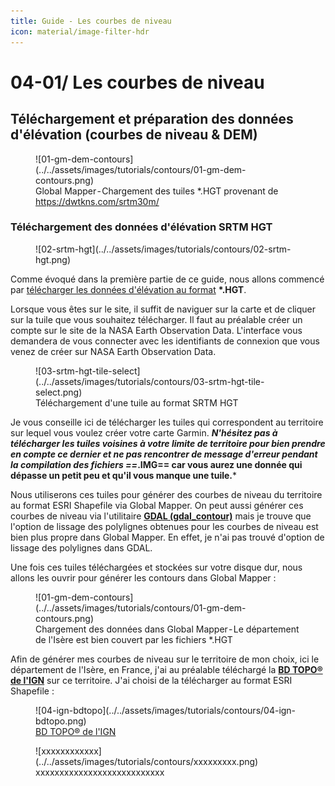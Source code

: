 ```yaml
---
title: Guide - Les courbes de niveau
icon: material/image-filter-hdr
---
```


# **04-01/ Les courbes de niveau**

## **Téléchargement et préparation des données d'élévation (courbes de niveau & DEM)**

<figure markdown>
  ![01-gm-dem-contours](../../assets/images/tutorials/contours/01-gm-dem-contours.png)
  <figcaption>Global Mapper - Chargement des tuiles *.HGT provenant de <a href="https://dwtkns.com/srtm30m/">https://dwtkns.com/srtm30m/</a></figcaption>
</figure>

### Téléchargement des données d'élévation SRTM HGT

<figure markdown>
  ![02-srtm-hgt](../../assets/images/tutorials/contours/02-srtm-hgt.png)
</figure>

Comme évoqué dans la première partie de ce guide, nous allons commencé par [télécharger les données d'élévation au format](https://dwtkns.com/srtm30m/) __*.HGT__.

Lorsque vous êtes sur le site, il suffit de naviguer sur la carte et de cliquer sur la tuile que vous souhaitez télécharger. Il faut au préalable créer un compte sur le site de la NASA Earth Observation Data. L'interface vous demandera de vous connecter avec les identifiants de connexion que vous venez de créer sur NASA Earth Observation Data.

<figure markdown>
  ![03-srtm-hgt-tile-select](../../assets/images/tutorials/contours/03-srtm-hgt-tile-select.png)
  <figcaption>Téléchargement d'une tuile au format SRTM HGT</figcaption>
</figure>

Je vous conseille ici de télécharger les tuiles qui correspondent au territoire sur lequel vous voulez créer votre carte Garmin. ***N'hésitez pas à télécharger les tuiles voisines à votre limite de territoire pour bien prendre en compte ce dernier et ne pas rencontrer de message d'erreur pendant la compilation des fichiers ==*.IMG== car vous aurez une donnée qui dépasse un petit peu et qu'il vous manque une tuile.***

Nous utiliserons ces tuiles pour générer des courbes de niveau du territoire au format ESRI Shapefile via Global Mapper. On peut aussi générer ces courbes de niveau via l'utilitaire [**GDAL (gdal_contour)**](https://medium.com/r/?url=https%3A%2F%2Fgdal.org%2Fprograms%2Fgdal_contour.html) mais je trouve que l'option de lissage des polylignes obtenues pour les courbes de niveau est bien plus propre dans Global Mapper. En effet, je n'ai pas trouvé d'option de lissage des polylignes dans GDAL.


Une fois ces tuiles téléchargées et stockées sur votre disque dur, nous allons les ouvrir pour générer les contours dans Global Mapper :

<figure markdown>
  ![01-gm-dem-contours](../../assets/images/tutorials/contours/01-gm-dem-contours.png)
  <figcaption>Chargement des données dans Global Mapper - Le département de l'Isère est bien couvert par les fichiers *.HGT</figcaption>
</figure>

Afin de générer mes courbes de niveau sur le territoire de mon choix, ici le département de l'Isère, en France, j'ai au préalable téléchargé la [**BD TOPO® de l'IGN**](https://geoservices.ign.fr/bdtopo) sur ce territoire. J'ai choisi de la télécharger au format ESRI Shapefile :

<figure markdown>
  ![04-ign-bdtopo](../../assets/images/tutorials/contours/04-ign-bdtopo.png)
  <figcaption><a href="https://geoservices.ign.fr/bdtopo">BD TOPO® de l'IGN</a></figcaption>
</figure>



<figure markdown>
  ![xxxxxxxxxxxx](../../assets/images/tutorials/contours/xxxxxxxxx.png)
  <figcaption>xxxxxxxxxxxxxxxxxxxxxxxxxxx</figcaption>
</figure>